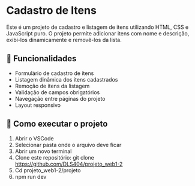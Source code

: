 # Cadastro de Itens

Este é um projeto de cadastro e listagem de itens utilizando HTML, CSS e JavaScript puro. O projeto permite adicionar itens com nome e descrição, exibi-los dinamicamente e removê-los da lista.

## 📌 Funcionalidades

- Formulário de cadastro de itens
- Listagem dinâmica dos itens cadastrados
- Remoção de itens da listagem
- Validação de campos obrigatórios
- Navegação entre páginas do projeto
- Layout responsivo

## 🚀 Como executar o projeto
1. Abrir o VSCode
2. Selecionar pasta onde o arquivo deve ficar
3. Abrir um novo terminal
4. Clone este repositório:
   git clone https://github.com/DLS404/projeto_web1-2
5. Cd projeto_web1-2/projeto
6. npm run dev

